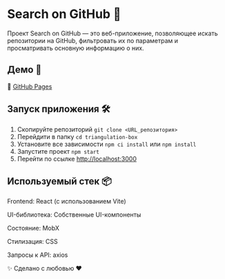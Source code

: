 # Search on GitHub 🚀

Проект Search on GitHub — это веб-приложение, позволяющее искать репозитории на GitHub, фильтровать их по параметрам и просматривать основную информацию о них.

## Демо 🔗

🔗 [GitHub Pages](https://artemsashcherbakov.github.io/Search_on_GitHub/#/repositories)

## Запуск приложения 🛠

1. Скопируйте репозиторий `git clone <URL_репозитория>`
2. Перейдити в папку `cd triangulation-box`
3. Установите все зависимости `npm ci install` или `npm install`
4. Запустите проект `npm start`
5. Перейти по ссылке [http://localhost:3000](http://localhost:3000)

## Используемый стек 📦

Frontend: React (с использованием Vite)

UI-библиотека: Собственные UI-компоненты

Состояние: MobX

Стилизация: CSS

Запросы к API: axios

✨ Сделано с любовью ❤️

